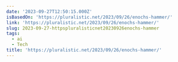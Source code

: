 ```yaml
---
date: '2023-09-27T12:50:15.000Z'
isBasedOn: 'https://pluralistic.net/2023/09/26/enochs-hammer/'
link: 'https://pluralistic.net/2023/09/26/enochs-hammer/'
slug: 2023-09-27-httpspluralisticnet20230926enochs-hammer
tags:
  - ai
  - Tech
title: 'https://pluralistic.net/2023/09/26/enochs-hammer/'
---
```


